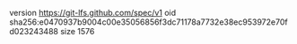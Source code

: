 version https://git-lfs.github.com/spec/v1
oid sha256:e0470937b9004c00e35056856f3dc71178a7732e38ec953972e70fd023243488
size 1576
